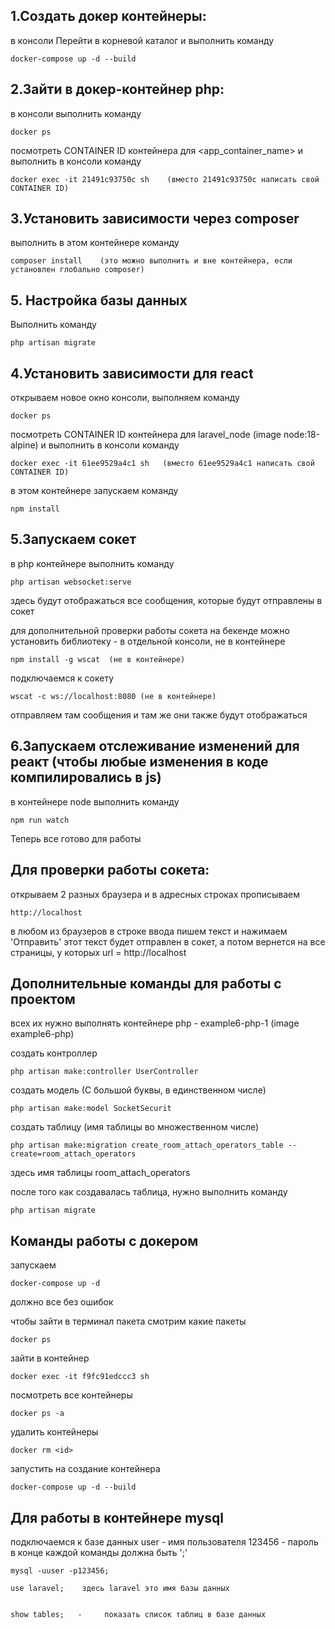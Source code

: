 

## 1.Создать докер контейнеры:
в консоли Перейти в корневой каталог и выполнить команду

    docker-compose up -d --build 
## 2.Зайти в докер-контейнер php:
в консоли выполнить команду

    docker ps

посмотреть CONTAINER ID контейнера для  <app_container_name> и выполнить в консоли команду

    docker exec -it 21491c93750c sh    (вместо 21491c93750c написать свой CONTAINER ID)
## 3.Установить зависимости через composer
выполнить в этом контейнере команду

    composer install    (это можно выполнить и вне контейнера, если установлен глобально composer)

## 5. Настройка базы данных
Выполнить команду

    php artisan migrate

## 4.Установить зависимости для react
открываем новое окно консоли, выполняем команду

    docker ps

посмотреть CONTAINER ID контейнера для  laravel_node (image node:18-alpine) и выполнить в консоли команду

    docker exec -it 61ee9529a4c1 sh   (вместо 61ee9529a4c1 написать свой CONTAINER ID)

в этом контейнере запускаем команду

    npm install
## 5.Запускаем сокет
в php контейнере выполнить команду

    php artisan websocket:serve

здесь будут отображаться все сообщения, которые будут отправлены в сокет

для дополнительной проверки работы сокета на бекенде можно установить библиотеку - в отдельной консоли, не в контейнере

    npm install -g wscat  (не в контейнере)

подключаемся к сокету

    wscat -c ws://localhost:8080 (не в контейнере)

отправляем там сообщения и там же они также будут отображаться
## 6.Запускаем отслеживание изменений для реакт (чтобы любые изменения в коде компилировались в js)

в контейнере node выполнить команду

    npm run watch

Теперь все готово для работы

## Для проверки работы сокета:

открываем 2 разных браузера и в адресных строках прописываем 

    http://localhost

в любом из браузеров в строке ввода пишем текст и нажимаем 'Отправить'
этот текст будет отправлен в сокет, а потом вернется на все страницы, у которых url = http://localhost


## Дополнительные команды для работы с проектом
всех их нужно выполнять контейнере php  -  example6-php-1 (image example6-php)

создать контроллер

    php artisan make:controller UserController

создать модель (С большой буквы, в единственном числе)

    php artisan make:model SocketSecurit

создать таблицу (имя таблицы во множественном числе)

    php artisan make:migration create_room_attach_operators_table --create=room_attach_operators

здесь имя таблицы room_attach_operators

после того как создавалась таблица, нужно выполнить команду

    php artisan migrate


## Команды работы с докером
запускаем 

    docker-compose up -d 

должно все без ошибок

чтобы зайти в терминал пакета смотрим какие пакеты

    docker ps

зайти в контейнер

    docker exec -it f9fc91edccc3 sh

посмотреть все контейнеры

    docker ps -a

удалить контейнеры

    docker rm <id>

запустить на создание контейнера

    docker-compose up -d --build



## Для работы в контейнере mysql

подключаемся к базе данных   user - имя пользователя 123456 - пароль 
в конце каждой команды должна быть ';'

    mysql -uuser -p123456;

    use laravel;    здесь laravel это имя базы данных
    

    show tables;   -     показать список таблиц в базе данных
     


